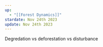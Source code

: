 ```yaml
---
up:
  - "[[Forest Dynamics]]"
stardate: Nov 24th 2023
update: Nov 24th 2023
---
```


Degredation vs deforestation vs disturbance

